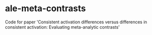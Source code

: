 # ale-meta-contrasts
Code for paper 'Consistent activation differences versus differences in consistent activation: Evaluating meta-analytic contrasts'
